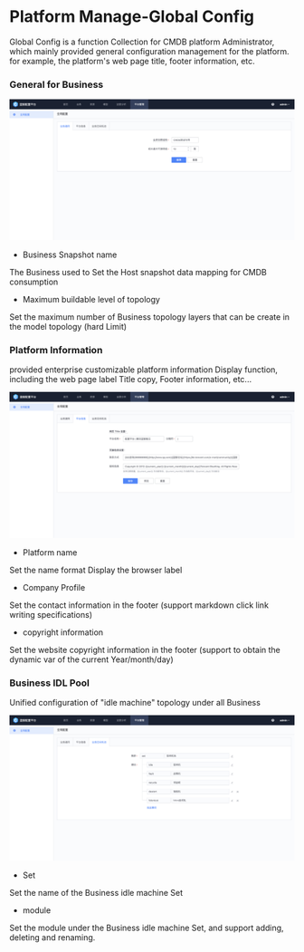  # Platform Manage-Global Config 

 Global Config is a function Collection for CMDB platform Administrator, which mainly provided general configuration management for the platform. for example, the platform's web page title, footer information, etc. 

 ### General for Business 

 ![image-20220428150640107](media/image-20220428150640107.png) 

 - Business Snapshot name 

  The Business used to Set the Host snapshot data mapping for CMDB consumption 

 - Maximum buildable level of topology 

  Set the maximum number of Business topology layers that can be create in the model topology (hard Limit) 

 ### Platform Information 

 provided enterprise customizable platform information Display function, including the web page label Title copy, Footer information, etc... 

 ![image-20220428150914576](media/image-20220428150914576.png) 

 - Platform name 

  Set the name format Display the browser label 

 - Company Profile 

  Set the contact information in the footer (support markdown click link writing specifications) 

 - copyright information 

  Set the website copyright information in the footer (support to obtain the dynamic var of the current Year/month/day) 

 ### Business IDL Pool 

 Unified configuration of "idle machine" topology under all Business 

 ![image-20220428151158147](media/image-20220428151158147.png) 

 - Set 

  Set the name of the Business idle machine Set 

 - module 

  Set the module under the Business idle machine Set, and support adding, deleting and renaming. 